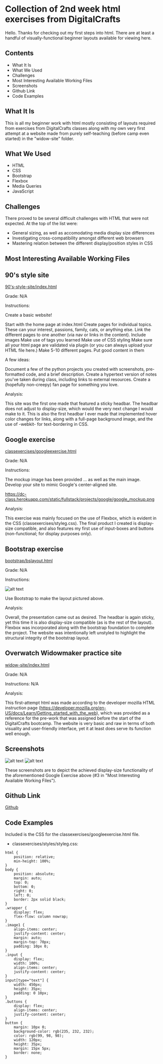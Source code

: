 # Collection of 2nd week html exercises from DigitalCrafts

Hello. Thanks for checking out my first steps into html. There are at least a handful of visually-functional beginner layouts available for viewing here.

## Contents

  * What It Is
  * What We Used
  * Challenges
  * Most Interesting Available Working Files
  * Screenshots
  * Github Link
  * Code Examples

## What It Is

This is all my beginner work with html mostly consisting of layouts required from exercises from DigitalCrafts classes along with my own very first attempt at a website made from purely self-teaching (before camp even started) in the "widow-site" folder.

## What We Used

  * HTML
  * CSS
  * Bootstrap
  * Flexbox
  * Media Queries
  * JavaScript

## Challenges

There proved to be several difficult challenges with HTML that were not expected. At the top of the list were:

  * General sizing, as well as accomodating media display size differences
  * Investigating cross-compatibility amongst different web browsers
  * Mastering relation between the different display/position styles in CSS

## Most Interesting Available Working Files

90's style site
---
[90's-style-site/index.html](https://github.com/ekim1707/web_projects/blob/master/90's-style-site/index.html)

Grade: N/A

Instructions:

Create a basic website!

Start with the home page at index.html
Create pages for individual topics. These can your interest, passions, family, cats, or anything else.
Link the different pages to one another (via nav or links in the content).
Include images
Make use of tags you learned
Make use of CSS styling
Make sure all your html page are validated via plugin (or you can always upload your HTML file here.)
Make 5-10 different pages. Put good content in them
 
A few ideas:

Document a few of the python projects you created with screenshots, pre-formatted code, and a brief description.
Create a hypertext version of notes you've taken during class, including links to external resources.
Create a (hopefully non-creepy) fan page for something you love.

Analysis:

This site was the first one made that featured a sticky headbar. The headbar does not adjust to display-size, which would the very next change I would make to it. This is also the first headbar I ever made that implemented hover color changes for links, along with a full-page background image, and the use of -webkit- for text-bordering in CSS.

Google exercise
---
[classexercises/googleexercise.html](https://github.com/ekim1707/web_projects/blob/master/classexercises/googleexercise.html)

Grade: N/A

Instructions:

The mockup image has been provided ... as well as the main image.
Develop your site to mimic Google's center-aligned site.

https://dc-class.herokuapp.com/static/fullstack/projects/google/google_mockup.png

Analysis:

This exercise was mainly focused on the use of Flexbox, which is evident in the CSS (classexercises/styleg.css). The final product I created is display-size compatible, and also features my first use of input-boxes and buttons (non-functional; for display purposes only).

Bootstrap exercise
---
[bootstrap/bslayout.html](https://github.com/ekim1707/web_projects/blob/master/bootstrap/bslayout.html)

Grade: N/A

Instructions:

![alt text](https://github.com/ekim1707/web_projects/blob/master/bootstrap/images/bootstrap.png 'bootstrap.png')

Use Bootstrap to make the layout pictured above.

Analysis:

Overall, the presentation came out as desired. The headbar is again sticky, yet this time it is also display-size compatible (as is the rest of the layout). Flexbox was incorporated along with the bootstrap foundation to complete the project. The website was intentionally left unstyled to highlight the structural integrity of the bootstrap layout.

Overwatch Widowmaker practice site
---
[widow-site/index.html](https://github.com/ekim1707/web_projects/blob/master/widow-site/index.html)

Grade: N/A

Instructions: N/A

Analysis:

This first-attempt html was made according to the developer mozilla HTML instruction page (https://developer.mozilla.org/en-US/docs/Learn/Getting_started_with_the_web), which was provided as a reference for the pre-work that was assigned before the start of the DigitalCrafts bootcamp. The website is very basic and raw in terms of both visuality and user-friendly interface, yet it at least does serve its function well enough.

## Screenshots

![alt text](https://github.com/ekim1707/web_projects/blob/master/googleex.png 'googleex.png')
![alt text](https://github.com/ekim1707/web_projects/blob/master/googleex2.png 'googleex2.png')

These screenshots are to depict the achieved display-size functionality of the aforementioned Google Exercise above (#3 in "Most Interesting Available Working Files").

## Github Link

[Github](https://github.com/ekim1707/web_projects)

## Code Examples

Included is the CSS for the classexercises/googleexercise.html file.

* classexercises/styles/styleg.css:

```
html {
    position: relative;
    min-height: 100%;
}
body {
    position: absolute;
    margin: auto;
    top: 0;
    bottom: 0;
    right: 0;
    left: 0;
    border: 2px solid black;
}
.wrapper {
    display: flex;
    flex-flow: column nowrap;
}
.image1 {
    align-items: center;
    justify-content: center;
    margin: auto;
    margin-top: 70px;
    padding: 10px 0;
}
.input {
    display: flex;
    width: 100%;
    align-items: center;
    justify-content: center;
}
input[type="text"] {
    width: 450px;
    height: 35px;
    padding: 0 10px;
}
.buttons {
    display: flex;
    align-items: center;
    justify-content: center;
}
button {
    margin: 10px 0;
    background-color: rgb(235, 232, 232);
    color: rgb(99, 98, 98);
    width: 120px;
    height: 35px;
    margin: 15px 5px;
    border: none;
}
```
